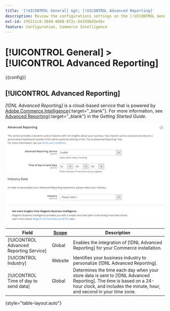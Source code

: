 ```yaml
---
title: '[!UICONTROL General] &gt; [!UICONTROL Advanced Reporting]'
description: Review the configurations settings on the [!UICONTROL General] &gt; [!UICONTROL Advanced Reporting] page of the Commerce Admin.
exl-id: 3f6311c8-3849-4608-8f2c-64359bd3edbc
feature: Configuration, Commerce Intelligence
---
```

# [!UICONTROL General] > [!UICONTROL Advanced Reporting]

{{config}}

## [!UICONTROL Advanced Reporting]

_[!DNL Advanced Reporting]_ is a cloud-based service that is powered by [Adobe Commerce Intelligence][1]{:target="_blank"}. For more information, see [Advanced Reporting][2]{:target="_blank"} in the _Getting Started Guide_.

![Advanced Reporting](./assets/advanced-reporting.png)<!-- zoom -->

<!-- [Advanced Reporting](https://experienceleague.adobe.com/en/docs/commerce-admin/start/reporting/business-intelligence#advanced-reporting) -->

|Field|[Scope](../../getting-started/websites-stores-views.md#scope-settings)|Description|
|--- |--- |--- |
|[!UICONTROL Advanced Reporting Service]|Global|Enables the integration of [!DNL Advanced Reporting] for your Commerce installation.|
|[!UICONTROL Industry]|Website|Identifies your business industry to personalize [!DNL Advanced Reporting].|
|[!UICONTROL Time of day to send data]|Global|Determines the time each day when your store data is sent to [!DNL Advanced Reporting]. The time is based on a 24-hour clock, and includes the minute, hour, and second in your time zone.|

{style="table-layout:auto"}

[1]: https://experienceleague.adobe.com/docs/commerce-business-intelligence/mbi/getting-started.html
[2]: https://experienceleague.adobe.com/docs/commerce-admin/start/reporting/business-intelligence.html#advanced-reporting
